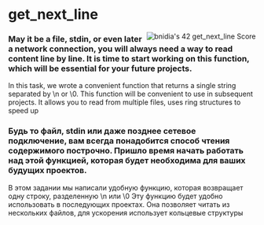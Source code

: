 # get_next_line
<img align="right" src="https://badge42.vercel.app/api/v2/cl3enoo9k004009muhk5a94tj/project/2398395" alt="bnidia's 42 get_next_line Score" />

### May it be a file, stdin, or even later a network connection, you will always need a way to read content line by line. It is time to start working on this function, which will be essential for your future projects.
In this task, we wrote a convenient function that returns a single string separated by \n or \0. This function will be convenient to use in subsequent projects. It allows you to read from multiple files, uses ring structures to speed up

### Будь то файл, stdin или даже позднее сетевое подключение, вам всегда понадобится способ чтения содержимого построчно. Пришло время начать работать над этой функцией, которая будет необходима для ваших будущих проектов.
В этом задании мы написали удобную функцию, которая возвращает одну строку, разделенную \n или \0 Эту функцию будет удобно использовать в последующих проектах. Она позволяет читать из нескольких файлов, для ускорения использует кольцевые структуры

